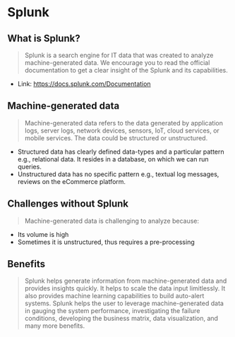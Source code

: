# Splunk

## What is Splunk?
> Splunk is a search engine for IT data that was created to analyze machine-generated data. We encourage you to read the official documentation to get a clear insight of the Splunk and its capabilities.
- Link: https://docs.splunk.com/Documentation

## Machine-generated data
> Machine-generated data refers to the data generated by application logs, server logs, network devices, sensors, IoT, cloud services, or mobile services. The data could be structured or unstructured.

- Structured data has clearly defined data-types and a particular pattern e.g., relational data. It resides in a database, on which we can run queries.
- Unstructured data has no specific pattern e.g., textual log messages, reviews on the eCommerce platform.

## Challenges without Splunk
>Machine-generated data is challenging to analyze because:

- Its volume is high
- Sometimes it is unstructured, thus requires a pre-processing

## Benefits
> Splunk helps generate information from machine-generated data and provides insights quickly. It helps to scale the data input limitlessly. It also provides machine learning capabilities to build auto-alert systems. Splunk helps the user to leverage machine-generated data in gauging the system performance, investigating the failure conditions, developing the business matrix, data visualization, and many more benefits.
